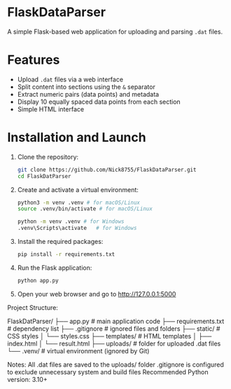 # FlaskDataParser
A simple Flask-based web application for uploading and parsing `.dat` files.

# Features
- Upload `.dat` files via a web interface
- Split content into sections using the `&` separator
- Extract numeric pairs (data points) and metadata
- Display 10 equally spaced data points from each section
- Simple HTML interface

# Installation and Launch
1. Clone the repository:
   ```bash
   git clone https://github.com/Nick8755/FlaskDataParser.git
   cd FlaskDatParser
   
2. Create and activate a virtual environment:
    ```bash
    python3 -m venv .venv # for macOS/Linux
    source .venv/bin/activate # for macOS/Linux
    
    python -m venv .venv # for Windows
    .venv\Scripts\activate   # for Windows
    
3. Install the required packages:
    ```bash
    pip install -r requirements.txt
   
4. Run the Flask application:
    ```bash
    python app.py
    
5. Open your web browser and go to http://127.0.0.1:5000

Project Structure:

FlaskDatParser/
├── app.py                # main application code
├── requirements.txt      # dependency list
├── .gitignore            # ignored files and folders
├── static/               # CSS styles
│   └── styles.css
├── templates/            # HTML templates
│   ├── index.html
│   └── result.html
├── uploads/              # folder for uploaded .dat files
└── .venv/                # virtual environment (ignored by Git)

Notes:
All .dat files are saved to the uploads/ folder
.gitignore is configured to exclude unnecessary system and build files
Recommended Python version: 3.10+
